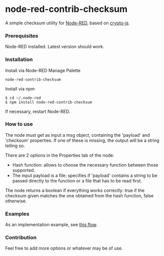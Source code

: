 # node-red-contrib-checksum

A simple checksum utility for [Node-RED](https://nodered.org/), based on [crypto-js](https://www.npmjs.com/package/crypto-js).


### Prerequisites

Node-RED installed. Latest version should work.


### Installation
 
Install via Node-RED Manage Palette

```
node-red-contrib-checksum
```

Install via npm

```shell
$ cd ~/.node-red
$ npm install node-red-contrib-checksum
```

If necessary, restart Node-RED.


### How to use

The node must get as input a msg object, containing the 'payload' and 'checksum' properties.
If one of these is missing, the output will be a string telling so.

There are 2 options in the Properties tab of the node:
- Hash function: allows to choose the necessary function between those supported.
- The input payload is a file: specifies if 'payload' contains a string to be passed directly to the function or a file that has to be read first.

The node returns a boolean if everything works correctly: true if the checksum given matches the one obtained from the hash function, false otherwise. 


### Examples

As an implementation example, see [this flow](https://flows.nodered.org/flow/33b68d640eac3e9a4a29441285a6f4ea).


### Contribution

Feel free to add more options or whatever may be of use.